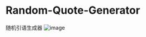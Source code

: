 # Random-Quote-Generator
随机引语生成器
![image](https://user-images.githubusercontent.com/48358926/157723430-5666c6e3-773f-46ff-bfc6-0597c6c8df28.png)
